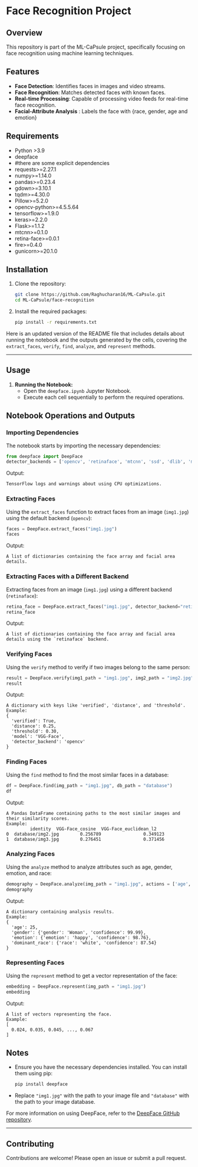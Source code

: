 # Face Recognition Project

## Overview
This repository is part of the ML-CaPsule project, specifically focusing on face recognition using machine learning techniques.

## Features
- **Face Detection**: Identifies faces in images and video streams.
- **Face Recognition**: Matches detected faces with known faces.
- **Real-time Processing**: Capable of processing video feeds for real-time face recognition.
- **Facial-Attribute Analysis** : Labels the face with {race, gender, age and emotion} 

## Requirements
- Python >3.9
- deepface
- #there are some explicit dependencies
- requests>=2.27.1
- numpy>=1.14.0
- pandas>=0.23.4
- gdown>=3.10.1
- tqdm>=4.30.0
- Pillow>=5.2.0
- opencv-python>=4.5.5.64
- tensorflow>=1.9.0
- keras>=2.2.0
- Flask>=1.1.2
- mtcnn>=0.1.0
- retina-face>=0.0.1
- fire>=0.4.0
- gunicorn>=20.1.0

## Installation
1. Clone the repository:
    ```bash
    git clone https://github.com/Raghucharan16/ML-CaPsule.git
    cd ML-CaPsule/face-recognition
    ```
2. Install the required packages:
    ```bash
    pip install -r requirements.txt
    ```
    
Here is an updated version of the README file that includes details about running the notebook and the outputs generated by the cells, covering the `extract_faces`, `verify`, `find`, `analyze`, and `represent` methods.

---

## Usage

1. **Running the Notebook:**
    - Open the `deepface.ipynb` Jupyter Notebook.
    - Execute each cell sequentially to perform the required operations.

## Notebook Operations and Outputs

### Importing Dependencies
The notebook starts by importing the necessary dependencies:

```python
from deepface import DeepFace
detector_backends = ['opencv', 'retinaface', 'mtcnn', 'ssd', 'dlib', 'mediapipe', 'yolov8', 'centerface']
```
Output:
```
TensorFlow logs and warnings about using CPU optimizations.
```

### Extracting Faces
Using the `extract_faces` function to extract faces from an image (`img1.jpg`) using the default backend (`opencv`):

```python
faces = DeepFace.extract_faces("img1.jpg")
faces
```
Output:
```
A list of dictionaries containing the face array and facial area details.
```

### Extracting Faces with a Different Backend
Extracting faces from an image (`img1.jpg`) using a different backend (`retinaface`):

```python
retina_face = DeepFace.extract_faces("img1.jpg", detector_backend="retinaface")
retina_face
```
Output:
```
A list of dictionaries containing the face array and facial area details using the `retinaface` backend.
```

### Verifying Faces
Using the `verify` method to verify if two images belong to the same person:

```python
result = DeepFace.verify(img1_path = "img1.jpg", img2_path = "img2.jpg")
result
```
Output:
```
A dictionary with keys like 'verified', 'distance', and 'threshold'.
Example:
{
  'verified': True,
  'distance': 0.25,
  'threshold': 0.30,
  'model': 'VGG-Face',
  'detector_backend': 'opencv'
}
```

### Finding Faces
Using the `find` method to find the most similar faces in a database:

```python
df = DeepFace.find(img_path = "img1.jpg", db_path = "database")
df
```
Output:
```
A Pandas DataFrame containing paths to the most similar images and their similarity scores.
Example:
         identity  VGG-Face_cosine  VGG-Face_euclidean_l2
0  database/img2.jpg        0.256789                0.349123
1  database/img3.jpg        0.276451                0.371456
```

### Analyzing Faces
Using the `analyze` method to analyze attributes such as age, gender, emotion, and race:

```python
demography = DeepFace.analyze(img_path = "img1.jpg", actions = ['age', 'gender', 'emotion', 'race'])
demography
```
Output:
```
A dictionary containing analysis results.
Example:
{
  'age': 25,
  'gender': {'gender': 'Woman', 'confidence': 99.99},
  'emotion': {'emotion': 'happy', 'confidence': 98.76},
  'dominant_race': {'race': 'white', 'confidence': 87.54}
}
```

### Representing Faces
Using the `represent` method to get a vector representation of the face:

```python
embedding = DeepFace.represent(img_path = "img1.jpg")
embedding
```
Output:
```
A list of vectors representing the face.
Example:
[
  0.024, 0.035, 0.045, ..., 0.067
]
```


## Notes
- Ensure you have the necessary dependencies installed. You can install them using pip:
    ```sh
    pip install deepface
    ```

- Replace `"img1.jpg"` with the path to your image file and `"database"` with the path to your image database.

For more information on using DeepFace, refer to the [DeepFace GitHub repository](https://github.com/serengil/deepface).

---









## Contributing
Contributions are welcome! Please open an issue or submit a pull request.
